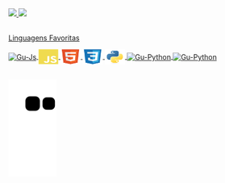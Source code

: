 




##
<a href="https://github.com/GustavoHenriqueDEV">
  <img height="160em" src="https://github-readme-stats.vercel.app/api?username=GustavoHenriqueDEV&show_icons=true&theme=aura&include_all_commits=true&count_private=true"/>
  
  <img height="160em" src="https://github-readme-stats.vercel.app/api/top-langs/?username=GustavoHenriqueDEV&layout=compact&langs_count=7&theme=aura"/>
</div>
<div style="display: inline_block"><br>
  <p>Linguagens Favoritas <p/>
  <img align="center" alt="Gu-Js" height="30" width="40" src="https://cdn.jsdelivr.net/gh/devicons/devicon/icons/firebase/firebase-plain.svg" />
  <img align="center" alt="Gu-Js" height="30" width="40" src="https://raw.githubusercontent.com/devicons/devicon/master/icons/javascript/javascript-plain.svg">
  <img align="center" alt="Gu-HTML" height="30" width="40" src="https://raw.githubusercontent.com/devicons/devicon/master/icons/html5/html5-original.svg">
  <img align="center" alt="Gu-CSS" height="30" width="40" src="https://raw.githubusercontent.com/devicons/devicon/master/icons/css3/css3-original.svg">
  <img align="center" alt="Gu-Python" height="30" width="40" src="https://raw.githubusercontent.com/devicons/devicon/master/icons/python/python-original.svg">
  <img align="center" alt="Gu-Python" height="30" width="40" src="https://cdn.jsdelivr.net/gh/devicons/devicon/icons/vuejs/vuejs-original.svg" />
  <img align="center" alt="Gu-Python" height="30" width="40" src="https://cdn.jsdelivr.net/gh/devicons/devicon/icons/vuetify/vuetify-original.svg" />
  
  ##

  ![snake gif](https://github.com/GustavoHenriqueDEV/GustavoHenriqueDEV/blob/output/github-contribution-grid-snake.svg)
  


  
</div>
